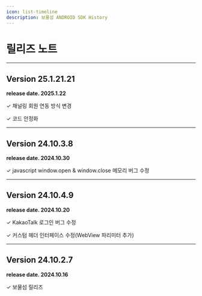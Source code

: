 ```yaml
---
icon: list-timeline
description: 보물섬 ANDROID SDK History
---
```


# 릴리즈 노트

***

## Version 25.1.21.21

**release date. 2025.1.22**

✓ 채널링 회원 연동 방식 변경

✓ 코드 안정화

***

## Version 24.10.3.8

**release date. 2024.10.30**

✓  javascript window.open & window.close 메모리 버그 수정

***

## Version 24.10.4.9

**release date. 2024.10.20**

✓ KakaoTalk 로그인 버그 수정

✓ 커스텀 헤더 인터페이스 수정(WebView 파리미터 추가)

***

## Version 24.10.2.7

**release date. 2024.10.16**

✓ 보물섬 릴리즈
